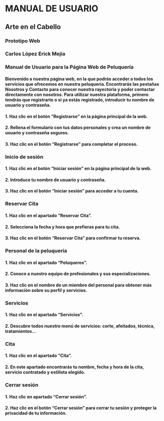 # MANUAL DE USUARIO
## Arte en el Cabello
### Prototipo Web
### Carlos López Erick Mejía

### Manual de Usuario para la Página Web de Peluquería
#### Bienvenido a nuestra página web, en la que podrás acceder a todos los servicios que ofrecemos en nuestra peluquería. Encontrarás las pestañas Nosotros y Contacto para conocer nuestra rayectoria y poder contactar directamente con nosotros. Para utilizar nuestra plataforma, primero tendrás que registrarte o si ya estás registrado, introducir tu nombre de usuario y contraseña.

#### 1. Haz clic en el botón “Registrarse” en la página principal de la web.
#### 2. Rellena el formulario con tus datos personales y crea un nombre de usuario y contraseña seguros.
#### 3. Haz clic en el botón “Registrarse” para completar el proceso.
### **Inicio de sesión**
#### 1. Haz clic en el botón “Iniciar sesión” en la página principal de la web.
#### 2. Introduce tu nombre de usuario y contraseña.
#### 3. Haz clic en el botón “Iniciar sesión” para acceder a tu cuenta.
### **Reservar Cita**
#### 1. Haz clic en el apartado “Reservar Cita”.
#### 2. Selecciona la fecha y hora que prefieras para tu cita.
#### 3. Haz clic en el botón “Reservar Cita” para confirmar tu reserva.
### **Personal de la peluquería**
#### 1. Haz clic en el apartado “Peluqueros”.
#### 2. Conoce a nuestro equipo de profesionales y sus especializaciones.
#### 3. Haz clic en el nombre de un miembro del personal para obtener más información sobre su perfil y servicios.
### **Servicios**
#### 1. Haz clic en el apartado “Servicios”.
#### 2. Descubre todos nuestro menú de servicios: corte, afeitados, técnica, tratamientos...
### **Cita**
#### 1. Haz clic en el apartado “Cita”.
#### 2. En este apartado encontrarás tu nombre, fecha y hora de la cita, servicio contratado y estilista elegido.
### **Cerrar sesión**
#### 1. Haz clic en apartado “Cerrar sesión”.
#### 2. Haz clic en el botón “Cerrar sesión” para cerrar tu sesión y proteger la privacidad de tu información.